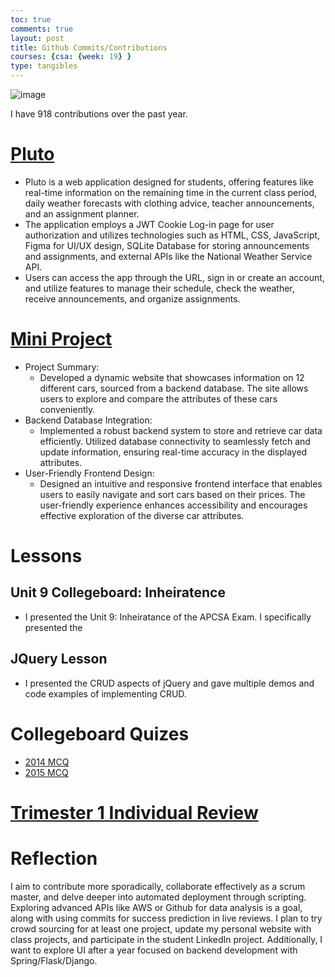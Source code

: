 ```yaml
---
toc: true
comments: true
layout: post
title: Github Commits/Contributions
courses: {csa: {week: 19} }
type: tangibles
---
```


![image](https://github.com/Men-In-Brown/whiskered-tangerine/assets/111466950/0dc64d13-3b8c-4767-9fc9-833c80abac94)

I have 918 contributions over the past year. 

# [Pluto](https://github.com/Soham360/sturdy-fiesta/issues/12)
- Pluto is a web application designed for students, offering features like real-time information on the remaining time in the current class period, daily weather forecasts with clothing advice, teacher announcements, and an assignment planner.
- The application employs a JWT Cookie Log-in page for user authorization and utilizes technologies such as HTML, CSS, JavaScript, Figma for UI/UX design, SQLite Database for storing announcements and assignments, and external APIs like the National Weather Service API.
- Users can access the app through the URL, sign in or create an account, and utilize features to manage their schedule, check the weather, receive announcements, and organize assignments.

# [Mini Project](https://github.com/AniCricKet/gear-gurus2.0/issues/3)
- Project Summary:
    - Developed a dynamic website that showcases information on 12 different cars, sourced from a backend database. The site allows users to explore and compare the attributes of these cars conveniently.
- Backend Database Integration:
    - Implemented a robust backend system to store and retrieve car data efficiently. Utilized database connectivity to seamlessly fetch and update information, ensuring real-time accuracy in the displayed attributes.
- User-Friendly Frontend Design:
    - Designed an intuitive and responsive frontend interface that enables users to easily navigate and sort cars based on their prices. The user-friendly experience enhances accessibility and encourages effective exploration of the diverse car attributes.

# Lessons
## Unit 9 Collegeboard: Inheiratence
- I presented the Unit 9: Inheiratance of the APCSA Exam. I specifically presented the

## JQuery Lesson
- I presented the CRUD aspects of jQuery and gave multiple demos and code examples of implementing CRUD.

# Collegeboard Quizes
- [2014 MCQ](https://soham360.github.io/APCSA//2023/11/05/MCQ2014-Reflection.html)
- [2015 MCQ](https://soham360.github.io/APCSA//2023/12/19/MCQ2015-Reflection.html)

# [Trimester 1 Individual Review](https://soham360.github.io/APCSA//2023/11/06/Individual-Review.html)

# Reflection
I aim to contribute more sporadically, collaborate effectively as a scrum master, and delve deeper into automated deployment through scripting. Exploring advanced APIs like AWS or Github for data analysis is a goal, along with using commits for success prediction in live reviews. I plan to try crowd sourcing for at least one project, update my personal website with class projects, and participate in the student LinkedIn project. Additionally, I want to explore UI after a year focused on backend development with Spring/Flask/Django.